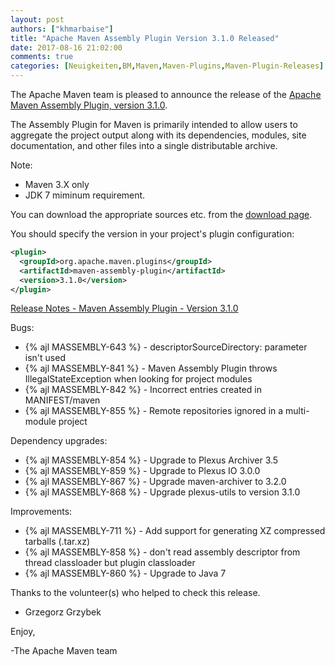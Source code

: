 ```yaml
---
layout: post
authors: ["khmarbaise"]
title: "Apache Maven Assembly Plugin Version 3.1.0 Released"
date: 2017-08-16 21:02:00
comments: true
categories: [Neuigkeiten,BM,Maven,Maven-Plugins,Maven-Plugin-Releases]
---
```

The Apache Maven team is pleased to announce the release of the [Apache
Maven Assembly Plugin, version 3.1.0](https://maven.apache.org/plugins/maven-assembly-plugin/).

The Assembly Plugin for Maven is primarily intended to allow users to aggregate
the project output along with its dependencies, modules, site documentation,
and other files into a single distributable archive.

Note:

 * Maven 3.X only
 * JDK 7 miminum requirement.

You can download the appropriate sources etc. from the [download page](https://maven.apache.org/plugins/maven-assembly-plugin/download.cgi).

You should specify the version in your project's plugin configuration:

``` xml
<plugin>
  <groupId>org.apache.maven.plugins</groupId>
  <artifactId>maven-assembly-plugin</artifactId>
  <version>3.1.0</version>
</plugin>
```

<!-- more -->

[Release Notes - Maven Assembly Plugin - Version 3.1.0](https://issues.apache.org/jira/secure/ReleaseNote.jspa?projectId=12317220&version=12338667)

Bugs:

 * {% ajl MASSEMBLY-643 %} - descriptorSourceDirectory: parameter isn't used
 * {% ajl MASSEMBLY-841 %} - Maven Assembly Plugin throws IllegalStateException when looking for project modules
 * {% ajl MASSEMBLY-842 %} - Incorrect entries created in MANIFEST/maven
 * {% ajl MASSEMBLY-855 %} - Remote repositories ignored in a multi-module project

Dependency upgrades:

 * {% ajl MASSEMBLY-854 %} - Upgrade to Plexus Archiver 3.5
 * {% ajl MASSEMBLY-859 %} - Upgrade to Plexus IO 3.0.0
 * {% ajl MASSEMBLY-867 %} - Upgrade maven-archiver to 3.2.0
 * {% ajl MASSEMBLY-868 %} - Upgrade plexus-utils to version 3.1.0

Improvements:

 * {% ajl MASSEMBLY-711 %} - Add support for generating XZ compressed tarballs (.tar.xz)
 * {% ajl MASSEMBLY-858 %} - don't read assembly descriptor from thread classloader but plugin classloader
 * {% ajl MASSEMBLY-860 %} - Upgrade to Java 7

Thanks to the volunteer(s) who helped to check this release.

 - Grzegorz Grzybek

Enjoy,

-The Apache Maven team

